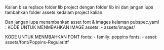 Kalian bisa replace folder lib project dengan folder lib ini dan jangan lupa tambahkan folder assets kedalam project kalian.

Dan jangan lupa menambahkan asset font & images kelaman pubspec.yaml :
KODE UNTUK MENMBAHKAN IMAGE
assets:
    - assets/images/
    
    
KODE UNTUK MENMBAHKAN FONT
fonts:
    - family: poppins
      fonts:
        - asset: assets/font/Poppins-Regular.ttf

